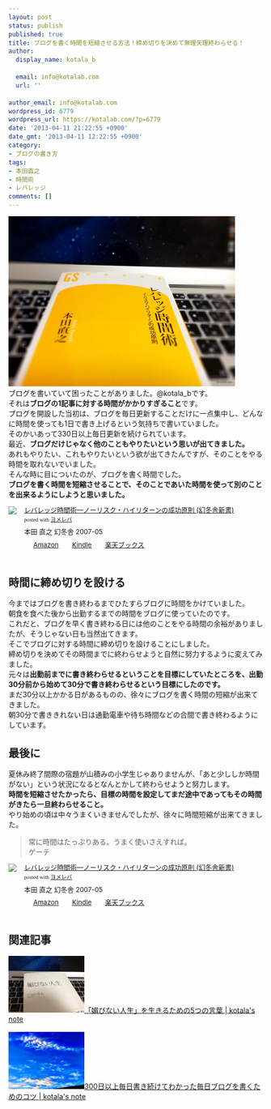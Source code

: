 ```yaml
---
layout: post
status: publish
published: true
title: ブログを書く時間を短縮させる方法！締め切りを決めて無理矢理終わらせる！
author:
  display_name: kotala_b

  email: info@kotalab.com
  url: ''

author_email: info@kotalab.com
wordpress_id: 6779
wordpress_url: https://kotalab.com/?p=6779
date: '2013-04-11 21:22:55 +0900'
date_gmt: '2013-04-11 12:22:55 +0900'
category:
- ブログの書き方
tags:
- 本田直之
- 時間術
- レバレッジ
comments: []
---
```

<p><img src="/wp-content/uploads/jikanjutsu_130411-448x336.jpg" alt="jikanjutsu_130411" width="448" height="336" class="alignnone size-large wp-image-6784" /><br />
ブログを書いていて困ったことがありました。@kotala_bです。<br />
それは<strong>ブログの1記事に対する時間がかかりすぎること</strong>です。<br />
ブログを開設した当初は、ブログを毎日更新することだけに一点集中し、どんなに時間を使っても1日で書き上げるという気持ちで書いていました。<br />
そのかいあって330日以上毎日更新を続けられています。<br />
最近、<strong>ブログだけじゃなく他のこともやりたいという思いが出てきました。</strong><br />
あれもやりたい、これもやりたいという欲が出てきたんですが、そのことをやる時間を取れないでいました。<br />
そんな時に目についたのが、ブログを書く時間でした。<br />
<strong>ブログを書く時間を短縮させることで、そのことであいた時間を使って別のことを出来るようにしようと思いました。</strong></p>
<div class="booklink-box" style="text-align:left;padding-bottom:20px;font-size:small;/zoom: 1;overflow: hidden;">
<div class="booklink-image" style="float:left;margin:0 15px 10px 0;"><a href="https://www.amazon.co.jp/exec/obidos/asin/4344980395/same-22/" name="booklink" rel="nofollow" target="_blank"><img src="https://images-fe.ssl-images-amazon.com/images/I/41SnKzqnaTL._SL160_.jpg" style="border: none;" /></a></div>
<div class="booklink-info" style="line-height:120%;/zoom: 1;overflow: hidden;">
<div class="booklink-name" style="margin-bottom:10px;line-height:120%"><a href="https://www.amazon.co.jp/exec/obidos/asin/4344980395/same-22/" rel="nofollow" name="booklink" target="_blank">レバレッジ時間術―ノーリスク・ハイリターンの成功原則 (幻冬舎新書)</a>
<div class="booklink-powered-date" style="font-size:8pt;margin-top:5px;font-family:verdana;line-height:120%">posted with <a href="https://yomereba.com" target="_blank">ヨメレバ</a></div>
</div>
<div class="booklink-detail" style="margin-bottom:5px;">本田 直之 幻冬舎 2007-05    </div>
<div class="booklink-link2" style="margin-top:10px;">
<div class="shoplinkamazon" style="display:inline;margin-right:5px;background: url('https://img.yomereba.com/tam_y.gif') 0 0 no-repeat;padding: 2px 0 2px 18px;white-space: nowrap;"><a href="https://www.amazon.co.jp/exec/obidos/asin/4344980395/same-22/" rel="nofollow" target="_blank" title="アマゾン" >Amazon</a></div>
<div class="shoplinkkindle" style="display:inline;margin-right:5px;background: url('https://img.yomereba.com/tam_y.gif') 0 0 no-repeat;padding: 2px 0 2px 18px;white-space: nowrap;"><a href="https://www.amazon.co.jp/exec/obidos/ASIN/B009CTUGIQ/same-22/" rel="nofollow" target="_blank" >Kindle</a></div>
<div class="shoplinkrakuten" style="display:inline;margin-right:5px;background: url('https://img.yomereba.com/tam_y.gif') 0 -50px no-repeat;padding: 2px 0 2px 18px;white-space: nowrap;"><a href="https://hb.afl.rakuten.co.jp/hgc/0fa7afc8.bbfc196a.0fa7afc9.d56c38f1/?pc=http%3A%2F%2Fbooks.rakuten.co.jp%2Frb%2F4409681%2F%3Fscid%3Daf_ich_link_urltxt%26m%3Dhttp%3A%2F%2Fm.rakuten.co.jp%2Fev%2Fbook%2F" rel="nofollow" target="_blank" title="楽天ブックス" >楽天ブックス</a></div>
</div>
</div>
<div class="booklink-footer" style="clear: left"></div>
</div>
<!--more-->
<h2>時間に締め切りを設ける</h2>
<p>今まではブログを書き終わるまでひたすらブログに時間をかけていました。<br />
朝食を食べた後から出勤するまでの時間をブログに使っていたのです。<br />
これだと、ブログを早く書き終わる日には他のことをやる時間の余裕がありましたが、そうじゃない日も当然出てきます。<br />
そこでブログに対する時間に締め切りを設けることにしました。<br />
締め切りを決めてその時間までに終わらせようと自然に努力するように変えてみました。<br />
元々は<strong>出勤前までに書き終わらせるということを目標にしていたところを、出勤30分前から始めて30分で書き終わらせるという目標にしたのです。</strong><br />
まだ30分以上かかる日があるものの、徐々にブログを書く時間の短縮が出来てきました。<br />
朝30分で書ききれない日は通勤電車や待ち時間などの合間で書き終わるようにしています。</p>
<h2>最後に</h2>
<p>夏休み終了間際の宿題が山積みの小学生じゃありませんが、「あと少ししか時間がない」という状況になるとなんとかして終わらせようと努力します。<br />
<strong>時間を短縮させたかったら、目標の時間を設定してまだ途中であってもその時間がきたら一旦終わらせること。</strong><br />
やり始めの頃は中々うまくいきませんでしたが、徐々に時間短縮が出来てきました。</p>
<blockquote><p>常に時間はたっぷりある。うまく使いさえすれば。<br />
ゲーテ</p></blockquote>
<div class="booklink-box" style="text-align:left;padding-bottom:20px;font-size:small;/zoom: 1;overflow: hidden;">
<div class="booklink-image" style="float:left;margin:0 15px 10px 0;"><a href="https://www.amazon.co.jp/exec/obidos/asin/4344980395/same-22/" name="booklink" rel="nofollow" target="_blank"><img src="https://images-fe.ssl-images-amazon.com/images/I/41SnKzqnaTL._SL160_.jpg" style="border: none;" /></a></div>
<div class="booklink-info" style="line-height:120%;/zoom: 1;overflow: hidden;">
<div class="booklink-name" style="margin-bottom:10px;line-height:120%"><a href="https://www.amazon.co.jp/exec/obidos/asin/4344980395/same-22/" rel="nofollow" name="booklink" target="_blank">レバレッジ時間術―ノーリスク・ハイリターンの成功原則 (幻冬舎新書)</a>
<div class="booklink-powered-date" style="font-size:8pt;margin-top:5px;font-family:verdana;line-height:120%">posted with <a href="https://yomereba.com" target="_blank">ヨメレバ</a></div>
</div>
<div class="booklink-detail" style="margin-bottom:5px;">本田 直之 幻冬舎 2007-05    </div>
<div class="booklink-link2" style="margin-top:10px;">
<div class="shoplinkamazon" style="display:inline;margin-right:5px;background: url('https://img.yomereba.com/tam_y.gif') 0 0 no-repeat;padding: 2px 0 2px 18px;white-space: nowrap;"><a href="https://www.amazon.co.jp/exec/obidos/asin/4344980395/same-22/" rel="nofollow" target="_blank" title="アマゾン" >Amazon</a></div>
<div class="shoplinkkindle" style="display:inline;margin-right:5px;background: url('https://img.yomereba.com/tam_y.gif') 0 0 no-repeat;padding: 2px 0 2px 18px;white-space: nowrap;"><a href="https://www.amazon.co.jp/exec/obidos/ASIN/B009CTUGIQ/same-22/" rel="nofollow" target="_blank" >Kindle</a></div>
<div class="shoplinkrakuten" style="display:inline;margin-right:5px;background: url('https://img.yomereba.com/tam_y.gif') 0 -50px no-repeat;padding: 2px 0 2px 18px;white-space: nowrap;"><a href="https://hb.afl.rakuten.co.jp/hgc/0fa7afc8.bbfc196a.0fa7afc9.d56c38f1/?pc=http%3A%2F%2Fbooks.rakuten.co.jp%2Frb%2F4409681%2F%3Fscid%3Daf_ich_link_urltxt%26m%3Dhttp%3A%2F%2Fm.rakuten.co.jp%2Fev%2Fbook%2F" rel="nofollow" target="_blank" title="楽天ブックス" >楽天ブックス</a></div>
</div>
</div>
<div class="booklink-footer" style="clear: left"></div>
</div>
<h2 class="rele">関連記事</h2>
<p><a href="/books-kobinai-jinsei" target="_blank"><img  class="alignleft" src="/wp-content/uploads/kobinai_130408-448x336.jpg" alt="「媚びない人生」を生きるための5つの言葉 | kotala's note" width="150" /></a><a href="/books-kobinai-jinsei" target="_blank">「媚びない人生」を生きるための5つの言葉 | kotala's note</a><br style="clear:both;" /><br />
<a href="/keep-bloging-300days-over" target="_blank"><img  class="alignleft" src="/wp-content/uploads/slooProImg_20130402195317.jpg" alt="300日以上毎日書き続けてわかった毎日ブログを書くためのコツ | kotala's note" width="150" /></a><a href="/keep-bloging-300days-over" target="_blank">300日以上毎日書き続けてわかった毎日ブログを書くためのコツ | kotala's note</a><br style="clear:both;" /></p>
